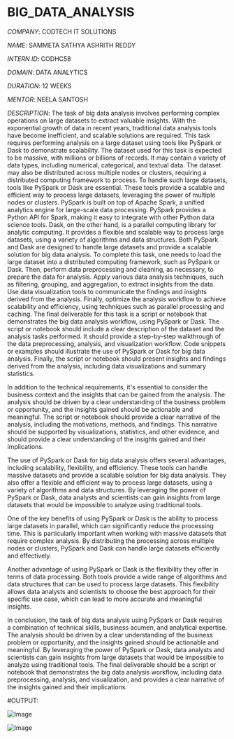 # BIG_DATA_ANALYSIS

*COMPANY*: CODTECH IT SOLUTIONS

*NAME*: SAMMETA SATHYA ASHRITH REDDY

*INTERN ID*: CODHC58

*DOMAIN*: DATA ANALYTICS

*DURATION*: 12 WEEKS

*MENTOR*: NEELA SANTOSH

*DESCRIPTION*: The task of big data analysis involves performing complex operations on large datasets to extract valuable insights. With the exponential growth of data in recent years, traditional data analysis tools have become inefficient, and scalable solutions are required. This task requires performing analysis on a large dataset using tools like PySpark or Dask to demonstrate scalability. The dataset used for this task is expected to be massive, with millions or billions of records. It may contain a variety of data types, including numerical, categorical, and textual data. The dataset may also be distributed across multiple nodes or clusters, requiring a distributed computing framework to process. To handle such large datasets, tools like PySpark or Dask are essential. These tools provide a scalable and efficient way to process large datasets, leveraging the power of multiple nodes or clusters. PySpark is built on top of Apache Spark, a unified analytics engine for large-scale data processing. PySpark provides a Python API for Spark, making it easy to integrate with other Python data science tools. Dask, on the other hand, is a parallel computing library for analytic computing. It provides a flexible and scalable way to process large datasets, using a variety of algorithms and data structures. Both PySpark and Dask are designed to handle large datasets and provide a scalable solution for big data analysis. To complete this task, one needs to load the large dataset into a distributed computing framework, such as PySpark or Dask. Then, perform data preprocessing and cleaning, as necessary, to prepare the data for analysis. Apply various data analysis techniques, such as filtering, grouping, and aggregation, to extract insights from the data. Use data visualization tools to communicate the findings and insights derived from the analysis. Finally, optimize the analysis workflow to achieve scalability and efficiency, using techniques such as parallel processing and caching. The final deliverable for this task is a script or notebook that demonstrates the big data analysis workflow, using PySpark or Dask. The script or notebook should include a clear description of the dataset and the analysis tasks performed. It should provide a step-by-step walkthrough of the data preprocessing, analysis, and visualization workflow. Code snippets or examples should illustrate the use of PySpark or Dask for big data analysis. Finally, the script or notebook should present insights and findings derived from the analysis, including data visualizations and summary statistics.

In addition to the technical requirements, it's essential to consider the business context and the insights that can be gained from the analysis. The analysis should be driven by a clear understanding of the business problem or opportunity, and the insights gained should be actionable and meaningful. The script or notebook should provide a clear narrative of the analysis, including the motivations, methods, and findings. This narrative should be supported by visualizations, statistics, and other evidence, and should provide a clear understanding of the insights gained and their implications.

The use of PySpark or Dask for big data analysis offers several advantages, including scalability, flexibility, and efficiency. These tools can handle massive datasets and provide a scalable solution for big data analysis. They also offer a flexible and efficient way to process large datasets, using a variety of algorithms and data structures. By leveraging the power of PySpark or Dask, data analysts and scientists can gain insights from large datasets that would be impossible to analyze using traditional tools.

One of the key benefits of using PySpark or Dask is the ability to process large datasets in parallel, which can significantly reduce the processing time. This is particularly important when working with massive datasets that require complex analysis. By distributing the processing across multiple nodes or clusters, PySpark and Dask can handle large datasets efficiently and effectively.

Another advantage of using PySpark or Dask is the flexibility they offer in terms of data processing. Both tools provide a wide range of algorithms and data structures that can be used to process large datasets. This flexibility allows data analysts and scientists to choose the best approach for their specific use case, which can lead to more accurate and meaningful insights.

In conclusion, the task of big data analysis using PySpark or Dask requires a combination of technical skills, business acumen, and analytical expertise. The analysis should be driven by a clear understanding of the business problem or opportunity, and the insights gained should be actionable and meaningful. By leveraging the power of PySpark or Dask, data analysts and scientists can gain insights from large datasets that would be impossible to analyze using traditional tools. The final deliverable should be a script or notebook that demonstrates the big data analysis workflow, including data preprocessing, analysis, and visualization, and provides a clear narrative of the insights gained and their implications.

#OUTPUT:

![Image](https://github.com/user-attachments/assets/4ecb476a-98b6-4111-8767-2a69bd6f003a)

![Image](https://github.com/user-attachments/assets/946f70a9-3966-433c-921e-c142c27083c1)
